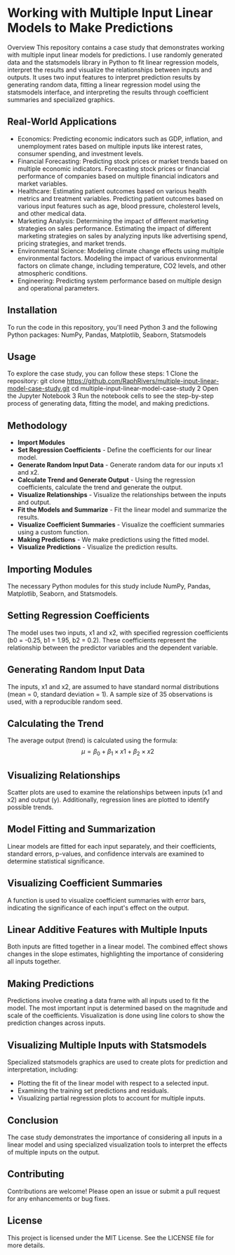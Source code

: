 # Working with Multiple Input Linear Models to Make Predictions
Overview
This repository contains a case study that demonstrates working with multiple input linear models for predictions. I use randomly generated data and the statsmodels library in Python to fit linear regression models, interpret the results and visualize the relationships between inputs and outputs. It uses two input features to interpret prediction results by generating random data, fitting a linear regression model using the statsmodels interface, and interpreting the results through coefficient summaries and specialized graphics.

## Real-World Applications
- Economics: Predicting economic indicators such as GDP, inflation, and unemployment rates based on multiple inputs like interest rates, consumer spending, and investment levels.
- Financial Forecasting: Predicting stock prices or market trends based on multiple economic indicators. Forecasting stock prices or financial performance of companies based on multiple financial indicators and market variables.
- Healthcare: Estimating patient outcomes based on various health metrics and treatment variables. Predicting patient outcomes based on various input features such as age, blood pressure, cholesterol levels, and other medical data.
- Marketing Analysis: Determining the impact of different marketing strategies on sales performance. Estimating the impact of different marketing strategies on sales by analyzing inputs like advertising spend, pricing strategies, and market trends.
- Environmental Science: Modeling climate change effects using multiple environmental factors. Modeling the impact of various environmental factors on climate change, including temperature, CO2 levels, and other atmospheric conditions.
- Engineering: Predicting system performance based on multiple design and operational parameters.

## Installation
To run the code in this repository, you'll need Python 3 and the following Python packages:
NumPy, Pandas, Matplotlib, Seaborn, Statsmodels

## Usage
To explore the case study, you can follow these steps:
1 Clone the repository:
  git clone https://github.com/RaphRivers/multiple-input-linear-model-case-study.git
  cd multiple-input-linear-model-case-study
2 Open the Jupyter Notebook
3 Run the notebook cells to see the step-by-step process of generating data, fitting the model, and making predictions.

## Methodology
- **Import Modules**
- **Set Regression Coefficients** - Define the coefficients for our linear model.
- **Generate Random Input Data** - Generate random data for our inputs x1 and x2.
- **Calculate Trend and Generate Output** - Using the regression coefficients, calculate the trend and generate the output.
- **Visualize Relationships** - Visualize the relationships between the inputs and output.
- **Fit the Models and Summarize** - Fit the linear model and summarize the results.
- **Visualize Coefficient Summaries** - Visualize the coefficient summaries using a custom function.
- **Making Predictions** - We make predictions using the fitted model.
- **Visualize Predictions** - Visualize the prediction results.


## Importing Modules
The necessary Python modules for this study include NumPy, Pandas, Matplotlib, Seaborn, and Statsmodels.

## Setting Regression Coefficients
The model uses two inputs, x1 and x2, with specified regression coefficients (b0 = -0.25, b1 = 1.95, b2 = 0.2). These coefficients represent the relationship between the predictor variables and the dependent variable.

## Generating Random Input Data
The inputs, x1 and x2, are assumed to have standard normal distributions (mean = 0, standard deviation = 1). A sample size of 35 observations is used, with a reproducible random seed.

## Calculating the Trend
The average output (trend) is calculated using the formula:
$$\mu = \beta_0 + \beta_1 \times x1 + \beta_2 \times x2 $$

## Visualizing Relationships
Scatter plots are used to examine the relationships between inputs (x1 and x2) and output (y). Additionally, regression lines are plotted to identify possible trends.

## Model Fitting and Summarization
Linear models are fitted for each input separately, and their coefficients, standard errors, p-values, and confidence intervals are examined to determine statistical significance.

## Visualizing Coefficient Summaries
A function is used to visualize coefficient summaries with error bars, indicating the significance of each input's effect on the output.

## Linear Additive Features with Multiple Inputs
Both inputs are fitted together in a linear model. The combined effect shows changes in the slope estimates, highlighting the importance of considering all inputs together.

## Making Predictions
Predictions involve creating a data frame with all inputs used to fit the model. The most important input is determined based on the magnitude and scale of the coefficients. Visualization is done using line colors to show the prediction changes across inputs.

## Visualizing Multiple Inputs with Statsmodels
Specialized statsmodels graphics are used to create plots for prediction and interpretation, including:
- Plotting the fit of the linear model with respect to a selected input.
- Examining the training set predictions and residuals.
- Visualizing partial regression plots to account for multiple inputs.

## Conclusion
The case study demonstrates the importance of considering all inputs in a linear model and using specialized visualization tools to interpret the effects of multiple inputs on the output.

## Contributing
Contributions are welcome! Please open an issue or submit a pull request for any enhancements or bug fixes.

## License
This project is licensed under the MIT License. See the LICENSE file for more details.
